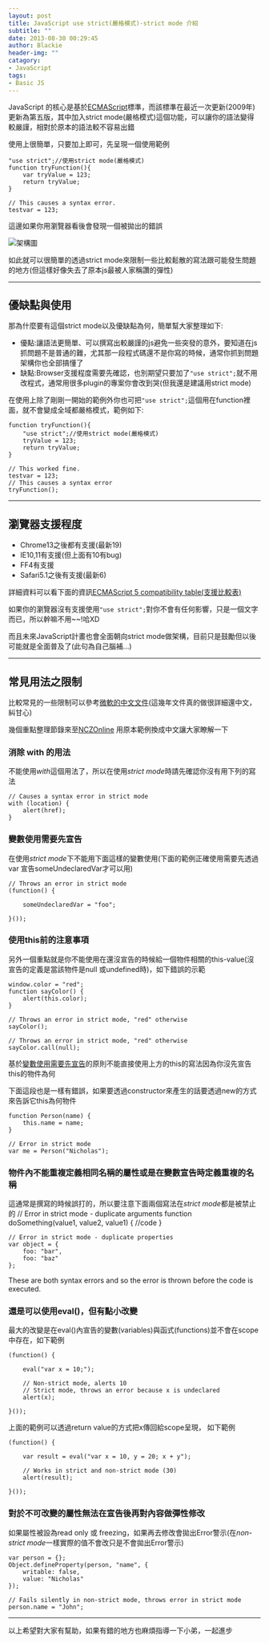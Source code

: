 ```yaml
---
layout: post
title: JavaScript use strict(嚴格模式)-strict mode 介紹
subtitle: ""
date: 2013-08-30 00:29:45
author: Blackie
header-img: ""
catagory:
- JavaScript
tags:
- Basic JS
---
```


JavaScript 的核心是基於[ECMAScript](http://zh.wikipedia.org/wiki/ECMAScript)標準，而該標準在最近一次更新(2009年)更新為第五版，其中加入strict mode(嚴格模式)這個功能，可以讓你的語法變得較嚴謹，相對於原本的語法較不容易出錯

<!-- More -->

使用上很簡單，只要加上即可，先呈現一個使用範例

	"use strict";//使用strict mode(嚴格模式)
	function tryFunction(){
	    var tryValue = 123;
	    return tryValue;
	}

	// This causes a syntax error.
	testvar = 123;

這邊如果你用瀏覽器看後會發現一個被拋出的錯誤

![架構圖](http://dl.dropboxusercontent.com/u/20925528/%E6%8A%80%E8%A1%93Blog/blogs/20130830/1.png)

如此就可以很簡單的透過strict mode來限制一些比較鬆散的寫法跟可能發生問題的地方(但這樣好像失去了原本js最被人家稱讚的彈性)

---

## 優缺點與使用

那為什麼要有這個strict mode以及優缺點為何，簡單幫大家整理如下:

+ 優點:讓語法更簡單、可以撰寫出較嚴謹的js避免一些突發的意外，要知道在js抓問題不是普通的難，尤其那一段程式碼還不是你寫的時候，通常你抓到問題架構你也全部搞懂了
+ 缺點:Browser支援程度需要先確認，也別期望只要加了`"use strict";`就不用改程式，通常用很多plugin的專案你會改到哭(但我還是建議用strict mode)

在使用上除了剛剛一開始的範例外你也可把`"use strict";`這個用在function裡面，就不會變成全域都嚴格模式，範例如下:

	function tryFunction(){
		"use strict";//使用strict mode(嚴格模式)
	    tryValue = 123;
	    return tryValue;
	}

	// This worked fine.
	testvar = 123;
	// This causes a syntax error
	tryFunction();

---

## 瀏覽器支援程度

+ Chrome13之後都有支援(最新19)
+ IE10,11有支援(但上面有10有bug)
+ FF4有支援
+ Safari5.1之後有支援(最新6)

詳細資料可以看下面的資訊[ECMAScript 5 compatibility table(支援比較表)](http://kangax.github.io/es5-compat-table/)

如果你的瀏覽器沒有支援使用`"use strict";`對你不會有任何影響，只是一個文字而已，所以幹嘛不用~~!哈XD

而且未來JavaScript計畫也會全面朝向strict mode做架構，目前只是鼓勵但以後可能就是全面普及了(此句為自己腦補...)

---

## 常見用法之限制

比較常見的一些限制可以參考[微軟的中文文件](http://msdn.microsoft.com/zh-tw/library/ie/br230269(v=vs.94).aspx)(這幾年文件真的做很詳細還中文，糾甘心)

幾個重點整理節錄來至[NCZOnline](http://www.nczonline.net/blog/2012/03/13/its-time-to-start-using-javascript-strict-mode/) 用原本範例換成中文讓大家瞭解一下

### 消除 with 的用法

不能使用*with*這個用法了，所以在使用*strict mode*時請先確認你沒有用下列的寫法

	// Causes a syntax error in strict mode
	with (location) {
	    alert(href);
	}

### 變數使用需要先宣告

在使用*strict mode*下不能用下面這樣的變數使用(下面的範例正確使用需要先透過var 宣告someUndeclaredVar才可以用)

	// Throws an error in strict mode
	(function() {

	    someUndeclaredVar = "foo";

	}());

### 使用this前的注意事項

另外一個重點就是你不能使用在還沒宣告的時候給一個物件相關的this-value(沒宣告的定義是當該物件是null 或undefined時)，如下錯誤的示範

	window.color = "red";
	function sayColor() {
	    alert(this.color);
	}

	// Throws an error in strict mode, "red" otherwise
	sayColor();

	// Throws an error in strict mode, "red" otherwise
	sayColor.call(null);

基於[變數使用需要先宣告](#變數使用需要先宣告)的原則不能直接使用上方的this的寫法因為你沒先宣告this的物件為何

下面這段也是一樣有錯誤，如果要透過constructor來產生的話要透過new的方式來告訴它this為何物件

	function Person(name) {
	    this.name = name;
	}

	// Error in strict mode
	var me = Person("Nicholas");

### 物件內不能重複定義相同名稱的屬性或是在變數宣告時定義重複的名稱

這通常是撰寫的時候誤打的，所以要注意下面兩個寫法在*strict mode*都是被禁止的
	// Error in strict mode - duplicate arguments
	function doSomething(value1, value2, value1) {
	    //code
	}

	// Error in strict mode - duplicate properties
	var object = {
	    foo: "bar",
	    foo: "baz"
	};

These are both syntax errors and so the error is thrown before the code is executed.

### 還是可以使用eval()，但有點小改變

最大的改變是在eval()內宣告的變數(variables)與函式(functions)並不會在scope中存在，如下範例

	(function() {

	    eval("var x = 10;");

	    // Non-strict mode, alerts 10
	    // Strict mode, throws an error because x is undeclared
	    alert(x);

	}());

上面的範例可以透過return value的方式把x傳回給scope呈現，
如下範例

	(function() {

	    var result = eval("var x = 10, y = 20; x + y");

	    // Works in strict and non-strict mode (30)
	    alert(result);

	}());

### 對於不可改變的屬性無法在宣告後再對內容做彈性修改
如果屬性被設為read only 或 freezing，如果再去修改會拋出Error警示(在*non-strict mode*一樣實際的值不會改只是不會拋出Error警示)

	var person = {};
	Object.defineProperty(person, "name", {
	    writable: false,
	    value: "Nicholas"
	});

	// Fails silently in non-strict mode, throws error in strict mode
	person.name = "John";

---
以上希望對大家有幫助，如果有錯的地方也麻煩指導一下小弟，一起進步
